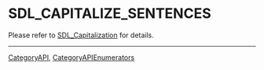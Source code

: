 # SDL_CAPITALIZE_SENTENCES

Please refer to [SDL_Capitalization](SDL_Capitalization) for details.

----
[CategoryAPI](CategoryAPI), [CategoryAPIEnumerators](CategoryAPIEnumerators)


